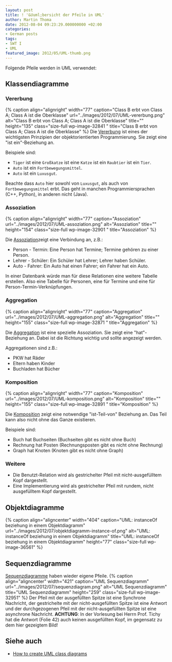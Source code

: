 ```yaml
---
layout: post
title: ! '&Uuml;bersicht der Pfeile in UML'
author: Martin Thoma
date: 2012-08-04 09:23:29.000000000 +02:00
categories:
- German posts
tags:
- SWT I
- UML
featured_image: 2012/05/UML-thumb.png
---
```

Folgende Pfeile werden in UML verwendet:
<h2>Klassendiagramme</h2>
<h3>Vererbung</h3>
{% caption align="alignright" width="77" caption="Class B erbt von Class A; Class A ist die Oberklasse" url="../images/2012/07/UML-vererbung.png" alt="Class B erbt von Class A; Class A ist die Oberklasse" title="" height="135" class="size-full wp-image-32841 " title="Class B erbt von Class A; Class A ist die Oberklasse" %}
Die <a href="http://de.wikipedia.org/wiki/Vererbung_(Programmierung)">Vererbung</a> ist eines der wichtigsten Prinzipien der objektorientierten Programmierung. Sie zeigt eine "ist ein"-Beziehung an.

Beispiele sind:
<ul>
  <li><code>Tiger</code> ist eine <code>Gro&szlig;katze</code> ist eine <code>Katze</code> ist ein <code>Raubtier</code> ist ein <code>Tier</code>.</li>
  <li><code>Auto</code> ist ein <code>Fortbewegungsmittel</code>.</li>
  <li><code>Auto</code> ist ein <code>Luxusgut</code>.</li>
</ul>

Beachte dass <code>Auto</code> hier sowohl von <code>Luxusgut</code>, als auch von <code>Fortbewegungsmittel</code> erbt. Das geht in manchen Programmiersprachen (C++, Python), in anderen nicht (Java). 

<h3>Assoziation</h3>
{% caption align="alignright" width="77" caption="Assoziation" url="../images/2012/07/UML-assoziation.png" alt="Assoziation" title="" height="154" class="size-full wp-image-32901 " title="Assoziation" %}

Die <a href="http://de.wikipedia.org/wiki/Assoziation_(UML)">Assoziation</a>zeigt eine Verbindung an, z.B.:
<ul>
	<li>Person - Termin: Eine Person hat Termine; Termine geh&ouml;ren zu einer Person.</li>
	<li>Lehrer - Sch&uuml;ler: Ein Sch&uuml;ler hat Lehrer; Lehrer haben Sch&uuml;ler.</li>
	<li>Auto - Fahrer: Ein Auto hat einen Fahrer; ein Fahrer hat ein Auto.</li>
</ul>
In einer Datenbank w&uuml;rde man f&uuml;r diese Relationen eine weitere Tabelle erstellen. Also eine Tabelle f&uuml;r Personen, eine f&uuml;r Termine und eine f&uuml;r Person-Termin-Verkn&uuml;pfungen.
<h3>Aggregation</h3>
{% caption align="alignright" width="77" caption="Aggregation" url="../images/2012/07/UML-aggregation.png" alt="Aggregation" title="" height="155" class="size-full wp-image-32871 " title="Aggregation" %}

Die <a href="http://de.wikipedia.org/wiki/Assoziation_(UML)#Aggregation">Aggregation</a> ist eine spezielle Assoziation. Sie zeigt eine "hat"-Beziehung an. Dabei ist die Richtung wichtig und sollte angezeigt werden.

Aggregationen sind z.B.:
<ul>
	<li>PKW hat R&auml;der</li>
	<li>Eltern haben Kinder</li>
	<li>Buchladen hat B&uuml;cher</li>
</ul>
<h3>Komposition</h3>
{% caption align="alignright" width="77" caption="Komposition" url="../images/2012/07/UML-komposition.png" alt="Komposition" title="" height="155" class="size-full wp-image-32891 " title="Komposition" %}

Die <a href="http://de.wikipedia.org/wiki/Komposition_(UML)#Komposition">Komposition</a> zeigt eine notwendige "ist-Teil-von" Beziehung an. Das Teil kann also nicht ohne das Ganze existieren.

Beispiele sind:
<ul>
	<li>Buch hat Buchseiten (Buchseiten gibt es nicht ohne Buch)</li>
	<li>Rechnung hat Posten (Rechnungsposten gibt es nicht ohne Rechnung)</li>
	<li>Graph hat Knoten (Knoten gibt es nicht ohne Graph)</li>
</ul>

<h3>Weitere</h3>
<ul>
  <li>Die Benutzt-Relation wird als gestrichelter Pfeil mit nicht-ausgef&uuml;lltem Kopf dargestellt.</li>
  <li>Eine Implementierung wird als gestrichelter Pfeil mit rundem, nicht ausgef&uuml;lltem Kopf dargestellt.</li>
</ul>

<h2>Objektdiagramme</h2>
{% caption align="aligncenter" width="404" caption="UML: instanceOf beziehung in einem Objektdiagramm" url="../images/2012/07/objektdiagramm-instance-of.png" alt="UML: instanceOf beziehung in einem Objektdiagramm" title="UML: instanceOf beziehung in einem Objektdiagramm" height="77" class="size-full wp-image-36561" %}

<h2>Sequenzdiagramme</h2>
<a href="http://de.wikipedia.org/wiki/Sequenzdiagramm">Sequenzdiagramme</a> haben wieder eigene Pfeile. 
{% caption align="aligncenter" width="421" caption="UML Sequenzdiagramm" url="../images/2012/07/sequenzdiagram.png" alt="UML Sequenzdiagramm" title="UML Sequenzdiagramm" height="259" class="size-full wp-image-32951" %}
Der Pfeil mit der ausgef&uuml;llten Spitze ist eine Synchrone Nachricht, der gestrichelte mit der nicht-ausgef&uuml;llten Spitze ist eine Antwort  und der durchgezogenen Pfeil mit der nicht-ausgef&uuml;llten Spitze ist eine asynchrone Nachricht.
<strong>ACHTUNG</strong>: In der Vorlesung bei Herrn Prof. Tichy hat die Antwort (Folie 42) auch keinen ausgef&uuml;llten Kopf, im gegensatz zu dem hier gezeigtem Bild!

<h2>Siehe auch</h2>
<ul>
	<li><a title="How to create UML class diagrams" href="../how-to-create-uml-class-diagrams/">How to create UML class diagrams</a></li>
</ul>
